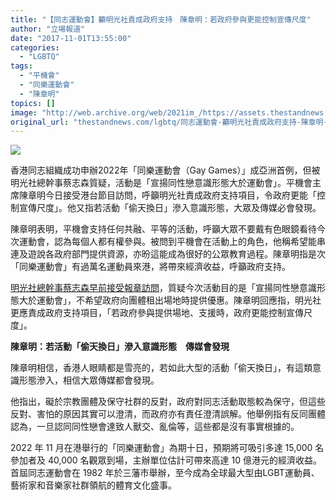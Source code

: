 ```yaml
---
title: "【同志運動會】籲明光社責成政府支持　陳章明：若政府參與更能控制宣傳尺度"
author: "立場報道"
date: "2017-11-01T13:55:00"
categories:
  - "LGBTQ"
tags:
  - "平機會"
  - "同樂運動會"
  - "陳章明"
topics: []
image: "http://web.archive.org/web/2021im_/https://assets.thestandnews.com/media/photos/game-01_Vlsxp.png"
original_url: "thestandnews.com/lgbtq/同志運動會-籲明光社責成政府支持-陳章明-若政府參與更能控制宣傳尺度"
---
```

![](http://web.archive.org/web/2021im_/https://assets.thestandnews.com/media/photos/game-01_Vlsxp.png)

香港同志組織成功申辦2022年「同樂運動會（Gay Games）」成亞洲首例，但被明光社總幹事蔡志森質疑，活動是「宣揚同性戀意識形態大於運動會」。平機會主席陳章明今日接受港台節目訪問，呼籲明光社責成政府支持項目，令政府更能「控制宣傳尺度」。他又指若活動「偷天換日」滲入意識形態，大眾及傳媒必會發現。

陳章明表明，平機會支持任何共融、平等的活動，呼籲大眾不要戴有色眼鏡看待今次運動會，認為每個人都有權參與。被問到平機會在活動上的角色，他稱希望能串連及遊說各政府部門提供資源，亦昐這能成為很好的公眾教育過程。陳章明指是次「同樂運動會」有過萬名運動員來港，將帶來經濟收益，呼籲政府支持。

[明光社總幹事蔡志森早前接受報章訪問](http://web.archive.org/web/20211229093129/https://news.mingpao.com/ins/instantnews/web_tc/article/20171031/s00001/1509442756289)，質疑今次活動目的是「宣揚同性戀意識形態大於運動會」，不希望政府向團體租出場地時提供優惠。陳章明回應指，明光社更應責成政府支持項目，「若政府參與提供場地、支援時，政府更能控制宣傳尺度」。

**陳章明：若活動「偷天換日」滲入意識形態　傳媒會發現**

陳章明相信，香港人眼睛都是雪亮的，若如此大型的活動「偷天換日」，有這類意識形態滲入，相信大眾傳媒都會發現。

他指出，礙於宗教團體及保守社群的反對，政府對同志活動取態較為保守，但這些反對、害怕的原因其實可以澄清，而政府亦有責任澄清誤解。他舉例指有反同團體認為，一旦認同同性戀會達致人獸交、亂倫等，這些都是沒有事實根據的。

2022 年 11 月在港舉行的「同樂運動會」為期十日，預期將可吸引多達 15,000 名參加者及 40,000 名觀眾到場，主辦單位估計可帶來高達 10 億港元的經濟收益。首屆同志運動會在 1982 年於三藩市舉辦，至今成為全球最大型由LGBT運動員、藝術家和音樂家社群領航的體育文化盛事。